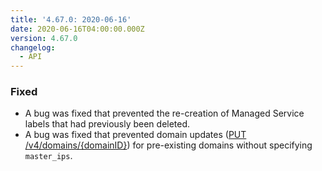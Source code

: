 ```yaml
---
title: '4.67.0: 2020-06-16'
date: 2020-06-16T04:00:00.000Z
version: 4.67.0
changelog:
  - API
--- 
```

### Fixed
* A bug was fixed that prevented the re-creation of Managed Service labels that had previously been deleted.
* A bug was fixed that prevented domain updates ([PUT /v4/domains/{domainID}](https://www.linode.com/docs/api/domains/#domain-update)) for pre-existing domains without specifying `master_ips`.

